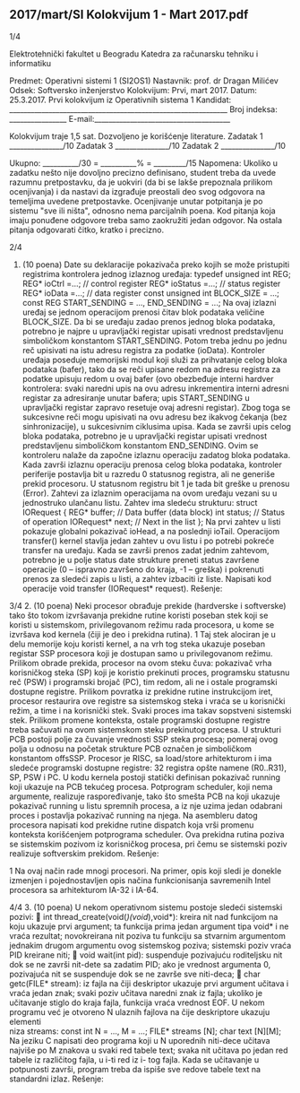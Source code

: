 2017/mart/SI Kolokvijum 1 - Mart 2017.pdf
--------------------------------------------------------------------------------


1/4 
 
Elektrotehnički fakultet u Beogradu 
Katedra za računarsku tehniku i informatiku 
 
Predmet: Operativni sistemi 1 (SI2OS1) 
Nastavnik: prof. dr Dragan Milićev 
Odsek: Softversko inženjerstvo 
Kolokvijum: Prvi, mart 2017. 
Datum: 25.3.2017. 
Prvi kolokvijum iz Operativnih sistema 1 
Kandidat: _____________________________________________________________ 
Broj indeksa: ________________  E-mail:______________________________________ 
 
Kolokvijum traje 1,5 sat. Dozvoljeno je korišćenje literature. 
Zadatak 1 _______________/10   Zadatak 3 _______________/10 
Zadatak 2 _______________/10    
 
Ukupno: __________/30 = __________% = _________/15 
Napomena: Ukoliko u zadatku nešto nije dovoljno precizno definisano, student treba da 
uvede razumnu pretpostavku, da je uokviri (da bi se lakše prepoznala prilikom ocenjivanja) i 
da  nastavi  da  izgrađuje  preostali  deo  svog  odgovora  na  temeljima  uvedene  pretpostavke. 
Ocenjivanje unutar potpitanja je po sistemu "sve ili ništa", odnosno nema parcijalnih poena. 
Kod pitanja koja imaju ponuđene odgovore  treba samo zaokružiti jedan  odgovor.  Na  ostala 
pitanja odgovarati čitko, kratko i precizno. 
 

2/4 
1. (10 poena) 
Date su deklaracije pokazivača preko kojih se može pristupiti registrima kontrolera jednog 
izlaznog uređaja: 
typedef unsigned int REG; 
REG* ioCtrl =...;     // control register 
REG* ioStatus =...;   // status register 
REG* ioData =...;     // data register 
const unsigned int BLOCK_SIZE = ...; 
const REG START_SENDING = ..., END_SENDING = ...; 
Na  ovaj  izlazni  uređaj  se  jednom  operacijom  prenosi čitav  blok  podataka  veličine 
BLOCK_SIZE.  Da  bi  se  uređaju  zadao  prenos  jednog  bloka  podataka,  potrebno  je  najpre  u 
upravljački registar upisati vrednost predstavljenu simboličkom konstantom START_SENDING. 
Potom  treba  jednu  po  jednu  reč  upisivati  na  istu  adresu  registra  za  podatke  (ioData). 
Kontroler uređaja poseduje memorijski modul koji služi za prihvatanje celog bloka podataka 
(bafer), tako da se reči upisane redom na adresu registra za podatke upisuju redom u ovaj 
bafer  (ovo  obezbeđuje  interni  hardver  kontrolera:   svaki   naredni   upis   na   ovu   adresu 
inkrementira  interni  adresni  registar  za  adresiranje  unutar  bafera;  upis START_SENDING u 
upravljački registar zapravo resetuje ovaj adresni registar). Zbog toga se sukcesivne reči mogu 
upisivati  na  ovu  adresu  bez ikakvog čekanja (bez sinhronizacije), u sukcesivnim ciklusima 
upisa. Kada se završi upis celog bloka podataka, potrebno je u upravljački registar upisati 
vrednost predstavljenu simboličkom konstantom END_SENDING. Ovim se kontroleru nalaže da 
započne izlaznu operaciju zadatog bloka podataka. 
Kada završi izlaznu operaciju prenosa celog bloka podataka, kontroler periferije postavlja bit 
u razredu 0 statusnog registra, ali ne generiše prekid procesoru. U statusnom registru bit 1 je 
tada bit greške u prenosu (Error). 
Zahtevi za izlaznim operacijama na ovom  uređaju  vezani  su  u jednostruko ulančanu listu. 
Zahtev ima sledeću strukturu: 
struct IORequest { 
  REG* buffer; // Data buffer (data block) 
  int status;  // Status of operation 
  IORequest* next; // Next in the list 
}; 
Na  prvi  zahtev  u  listi  pokazuje  globalni  pokazivač ioHead,   a   na   poslednji ioTail. 
Operacijom transfer() kernel stavlja jedan zahtev u ovu listu i po potrebi pokreće transfer 
na uređaju. Kada se završi prenos zadat jednim zahtevom, potrebno je u polje status date 
strukture  preneti  status  završene  operacije  (0 – ispravno  završeno do kraja, -1 – greška) i 
pokrenuti prenos za sledeći zapis u listi, a zahtev izbaciti iz liste. 
Napisati kod operacije void transfer (IORequest* request). 
Rešenje: 

3/4 
2. (10 poena) 
Neki procesor obrađuje prekide (hardverske i softverske) tako što tokom izvršavanja prekidne 
rutine  koristi  poseban  stek  koji  se  koristi  u  sistemskom,  privilegovanom  režimu  rada 
procesora, u kome se izvršava kod kernela (čiji je deo i prekidna rutina).
1
 Taj stek alociran je 
u  delu  memorije  koju  koristi  kernel,  a  na  vrh  tog  steka  ukazuje  poseban  registar  SSP 
procesora koji je dostupan samo u privilegovanom režimu.  
Prilikom obrade prekida, procesor na ovom steku čuva: pokazivač vrha korisničkog steka (SP) 
koji je koristio prekinuti proces, programsku statusnu reč (PSW) i programski brojač (PC), 
tim  redom, ali ne i ostale programski dostupne registre. Prilikom povratka iz prekidne rutine 
instrukcijom iret, procesor restaurira ove registre sa sistemskog steka i vraća se u korisnički 
režim, a time i na korisnički stek. 
Svaki   proces   ima takav sopstveni   sistemski   stek. Prilikom   promene   konteksta,   ostale 
programski dostupne registre treba sačuvati na ovom sistemskom steku prekinutog procesa. U 
strukturi  PCB  postoji polje za čuvanje vrednosti SSP steka procesa; pomeraj ovog polja u 
odnosu na početak strukture PCB označen je simboličkom konstantom offsSSP. 
Procesor  je  RISC,  sa load/store arhitekturom i ima sledeće programski dostupne registre: 32 
registra opšte namene (R0..R31), SP, PSW i PC. 
U kodu kernela postoji statički definisan pokazivač running koji ukazuje na PCB tekućeg 
procesa.  Potprogram scheduler,  koji  nema  argumente,  realizuje  raspoređivanje,  tako  što 
smešta PCB na koji ukazuje pokazivač running u listu spremnih procesa, a iz nje uzima jedan 
odabrani proces i postavlja pokazivač running na njega. 
Na  asembleru  datog  procesora  napisati  kod  prekidne  rutine dispatch koja  vrši  promenu 
konteksta korišćenjem potprograma scheduler.  Ova  prekidna  rutina  poziva  se  sistemskim 
pozivom iz korisničkog procesa, pri čemu se sistemski poziv realizuje softverskim prekidom. 
Rešenje: 
                                                 
1 Na ovaj način rade mnogi procesori. Na primer, opis koji sledi je donekle izmenjen i pojednostavljen opis 
načina funkcionisanja savremenih Intel procesora sa arhitekturom IA-32 i IA-64. 

4/4 
3. (10 poena) 
U nekom operativnom sistemu postoje sledeći sistemski pozivi: 
 int  thread_create(void(*)(void*),void*):  kreira  nit  nad  funkcijom  na  koju 
ukazuje  prvi  argument;  ta  funkcija  prima  jedan  argument  tipa void* i  ne  vraća 
rezultat;  novokreirana  nit  poziva  tu  funkciju  sa  stvarnim  argumentom  jednakim 
drugom argumentu ovog sistemskog poziva; sistemski poziv vraća PID kreirane niti; 
 void wait(int pid): suspenduje pozivajuću roditeljsku nit dok se ne završi nit-dete 
sa zadatim PID; ako je vrednost argumenta 0, pozivajuća nit se suspenduje dok se ne 
završe sve niti-deca; 
 char getc(FILE* stream): iz fajla na čiji deskriptor ukazuje prvi argument učitava i 
vraća jedan znak; svaki poziv učitava naredni znak iz fajla; ukoliko je učitavanje stiglo 
do kraja fajla, funkcija vraća vrednost EOF. 
U nekom programu već je otvoreno N ulaznih fajlova na čije deskriptore ukazuju elementi  
niza streams: 
const int N = ..., M = ...; 
FILE* streams [N]; 
char text [N][M]; 
Na jeziku C napisati deo programa koji u N uporednih niti-dece učitava najviše po M znakova 
u svaki red tabele text; svaka nit učitava po jedan red tabele iz različitog fajla, u i-ti red iz i-
tog  fajla.  Kada se učitavanje u potpunosti završi, program treba da ispiše sve redove tabele 
text na standardni izlaz. 
Rešenje: 